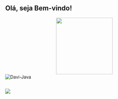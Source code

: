 ## Olá, seja Bem-vindo!
<div align="center">
  <img height="180em" src="https://github-readme-stats.vercel.app/api/top-langs/?username=davi-costa-barroso&layout=compact&langs_count=8&theme=dark"/>
</div>
<div>
  <img align="center" alt="Davi-Java" src="https://skillicons.dev/icons?i=js,ts,html,css,react,nodejs,vue,mongodb,postgres,java,py,c,arduino">
</div>        
 
          
  
  ##
 
<div> 
  <a href="https://www.linkedin.com/in/davi-barroso-a9a46621b/" target="_blank"><img src="https://img.shields.io/badge/-LinkedIn-%230077B5?style=for-the-badge&logo=linkedin&logoColor=white" target="_blank"></a> 
  
</div>
